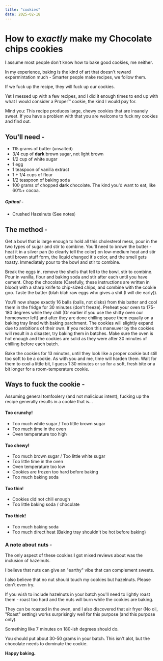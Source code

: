 ```yaml
---
title: "cookies"
date: 2025-02-18
---
```

# How to *exactly* make my Chocolate chips cookies

I assume most people don't know how to bake good cookies, me neither.

In my experience, baking is the kind of art that doesn't reward expermintation much - Smarter people make recipes, we follow them.

If we fuck up the recipe, they will fuck up our cookies.

Yet I messed up with a few recipes, and I did it enough times to end up with what I would consider a Proper™ cookie, the kind I would pay for.

Mind you: This recipe produces large, chewy cookies that are insanely sweet. If you have a problem with that you are welcome to fuck my cookies and find out.


## You'll need -

- 115 grams of butter (unsalted)
- 3/4 cup of **dark** brown sugar, not light brown
- 1/2 cup of white sugar
- 1 egg
- 1 teaspoon of vanilla extract
- 1 + 1/4 cups of flour
- 1/2 teaspoon of baking soda
- 100 grams of chopped **dark** chocolate. The kind you'd want to eat, like 60%+ cocoa.

##### Optinal - 

- Crushed Hazelnuts (See notes)

## The method -

Get a bowl that is large enough to hold all this cholesterol mess, pour in the two types of sugar and stir to combine.
You'll need to brown the butter - heat it in a silver pan (to clearly tell the color) on low-medium heat and stir until brown stuff form, the liquid changed it's color, and the smell gets toasty. Immediately pour to the bowl and stir to combine.

Break the eggs in, remove the shells that fell to the bowl, stir to combine.
Pour in vanilla, flour and baking soda and stir after each until you have cement.
Chop the chocolate (Carefully, these instructions are written in blood) with a sharp knife to chip-sized chips, and combine with the cookie goo.
Taste the batter (blah blah raw eggs who gives a shit (I will die early)).

You'll now shape exactly 16 balls (balls, not disks) from this batter and cool them in the fridge for 30 minutes (don't freeze).
Preheat your oven to 175-180 degrees while they chill (Or earlier if you use the shitty oven our homeowner left) and after they are done chilling space them equally on a baking tray lined with baking parchment.
The cookies will slightly expand due to ambitions of their own. If you reckon this maneuver by the cookies will result in a disaster, try baking them in batches. Make sure the oven is hot enough and the cookies are solid as they were after 30 minutes of chilling before each batch.

Bake the cookies for 13 minutes, until they look like a proper cookie but still too soft to be a cookie. As with you and me, time will harden them.
Wait for them to cool a little bit, I guess 1 30 minutes or so for a soft, fresh bite or a bit longer for a room-temperature cookie.


## Ways to fuck the cookie - 

Assuming general tomfoolery (and not malicious intent), fucking up the recipe generally results in a cookie that is...

#### **Too crunchy!**
- Too much white sugar / Too little brown sugar
- Too much time in the oven
- Oven temperature too high

#### **Too chewy**!
- Too much brown sugar / Too little white sugar
- Too little time in the oven
- Oven temperature too low
- Cookies are frozen too hard before baking
- Too much baking soda

#### **Too thin!**
- Cookies did not chill enough
- Too little baking soda / chocolate

#### **Too thick!**
- Too much baking soda
- Too much direct heat (Baking tray shouldn't be hot before baking)


### A note about nuts - 

The only aspect of these cookies I got mixed reviews about was the inclusion of hazelnuts.

I believe that nuts can give an "earthy" vibe that can complement sweets.

I also believe that no nut should touch my cookies but hazelnuts. Please don't even try.

If you wish to include hazelnuts in your batch you'll need to lightly roast them - roast too hard and the nuts will burn while the cookies are baking.

They can be roasted in the oven, and I also discovered that air fryer (No oil, "Roast" setting) works surprisingly well for this purpose (and this purpose only).

Something like 7 minutes on 180-ish degrees should do.

You should put about 30-50 grams in your batch. This isn't alot, but the chocolate needs to dominate the cookie.


**Happy baking.**
